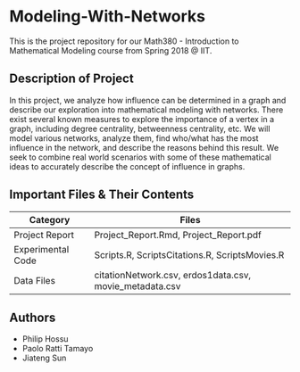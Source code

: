 # Modeling-With-Networks
This is the project repository for our Math380 - Introduction to Mathematical Modeling course from Spring 2018 @ IIT. 

## Description of Project
In this project, we analyze how influence can be determined in a graph and describe our exploration into mathematical modeling with networks. There exist several known measures to explore the importance of a vertex in a graph, including degree centrality, betweenness centrality, etc. We will model various networks, analyze them, find who/what has the most influence in the network, and describe the reasons behind this result. We seek to combine real world scenarios with some of these mathematical ideas to accurately describe the concept of influence in graphs.

## Important Files & Their Contents

Category | Files
--- | ---
Project Report | Project_Report.Rmd, Project_Report.pdf
Experimental Code | Scripts.R, ScriptsCitations.R, ScriptsMovies.R
Data Files | citationNetwork.csv, erdos1data.csv, movie_metadata.csv

## Authors
* Philip Hossu
* Paolo Ratti Tamayo
* Jiateng Sun
